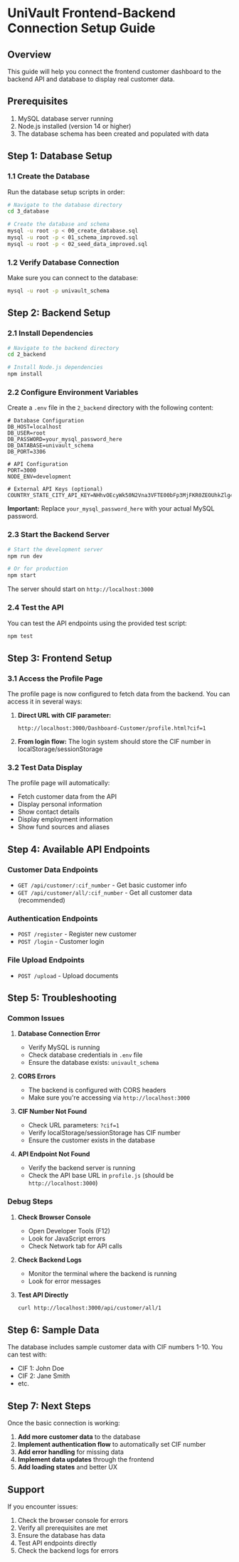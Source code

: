 # UniVault Frontend-Backend Connection Setup Guide

## Overview
This guide will help you connect the frontend customer dashboard to the backend API and database to display real customer data.

## Prerequisites
1. MySQL database server running
2. Node.js installed (version 14 or higher)
3. The database schema has been created and populated with data

## Step 1: Database Setup

### 1.1 Create the Database
Run the database setup scripts in order:

```bash
# Navigate to the database directory
cd 3_database

# Create the database and schema
mysql -u root -p < 00_create_database.sql
mysql -u root -p < 01_schema_improved.sql
mysql -u root -p < 02_seed_data_improved.sql
```

### 1.2 Verify Database Connection
Make sure you can connect to the database:
```bash
mysql -u root -p univault_schema
```

## Step 2: Backend Setup

### 2.1 Install Dependencies
```bash
# Navigate to the backend directory
cd 2_backend

# Install Node.js dependencies
npm install
```

### 2.2 Configure Environment Variables
Create a `.env` file in the `2_backend` directory with the following content:

```env
# Database Configuration
DB_HOST=localhost
DB_USER=root
DB_PASSWORD=your_mysql_password_here
DB_DATABASE=univault_schema
DB_PORT=3306

# API Configuration
PORT=3000
NODE_ENV=development

# External API Keys (optional)
COUNTRY_STATE_CITY_API_KEY=NHhvOEcyWk50N2Vna3VFTE00bFp3MjFKR0ZEOUhkZlg4RTk1MlJlaA==
```

**Important:** Replace `your_mysql_password_here` with your actual MySQL password.

### 2.3 Start the Backend Server
```bash
# Start the development server
npm run dev

# Or for production
npm start
```

The server should start on `http://localhost:3000`

### 2.4 Test the API
You can test the API endpoints using the provided test script:
```bash
npm test
```

## Step 3: Frontend Setup

### 3.1 Access the Profile Page
The profile page is now configured to fetch data from the backend. You can access it in several ways:

1. **Direct URL with CIF parameter:**
   ```
   http://localhost:3000/Dashboard-Customer/profile.html?cif=1
   ```

2. **From login flow:** The login system should store the CIF number in localStorage/sessionStorage

### 3.2 Test Data Display
The profile page will automatically:
- Fetch customer data from the API
- Display personal information
- Show contact details
- Display employment information
- Show fund sources and aliases

## Step 4: Available API Endpoints

### Customer Data Endpoints
- `GET /api/customer/:cif_number` - Get basic customer info
- `GET /api/customer/all/:cif_number` - Get all customer data (recommended)

### Authentication Endpoints
- `POST /register` - Register new customer
- `POST /login` - Customer login

### File Upload Endpoints
- `POST /upload` - Upload documents

## Step 5: Troubleshooting

### Common Issues

1. **Database Connection Error**
   - Verify MySQL is running
   - Check database credentials in `.env` file
   - Ensure the database exists: `univault_schema`

2. **CORS Errors**
   - The backend is configured with CORS headers
   - Make sure you're accessing via `http://localhost:3000`

3. **CIF Number Not Found**
   - Check URL parameters: `?cif=1`
   - Verify localStorage/sessionStorage has CIF number
   - Ensure the customer exists in the database

4. **API Endpoint Not Found**
   - Verify the backend server is running
   - Check the API base URL in `profile.js` (should be `http://localhost:3000`)

### Debug Steps

1. **Check Browser Console**
   - Open Developer Tools (F12)
   - Look for JavaScript errors
   - Check Network tab for API calls

2. **Check Backend Logs**
   - Monitor the terminal where the backend is running
   - Look for error messages

3. **Test API Directly**
   ```bash
   curl http://localhost:3000/api/customer/all/1
   ```

## Step 6: Sample Data

The database includes sample customer data with CIF numbers 1-10. You can test with:
- CIF 1: John Doe
- CIF 2: Jane Smith
- etc.

## Step 7: Next Steps

Once the basic connection is working:

1. **Add more customer data** to the database
2. **Implement authentication flow** to automatically set CIF number
3. **Add error handling** for missing data
4. **Implement data updates** through the frontend
5. **Add loading states** and better UX

## Support

If you encounter issues:
1. Check the browser console for errors
2. Verify all prerequisites are met
3. Ensure the database has data
4. Test API endpoints directly
5. Check the backend logs for errors 
